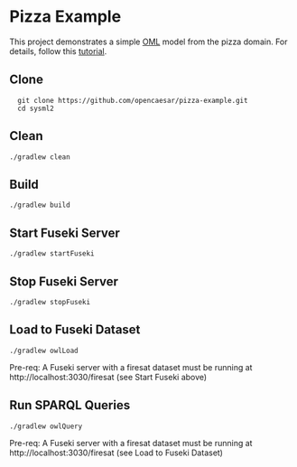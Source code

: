 # Pizza Example

This project demonstrates a simple [OML](http://www.opencaesar.io/oml/) model from the pizza domain. For details, follow this [tutorial](http://www.opencaesar.io/oml-tutorials/#tutorial1).

## Clone
```
  git clone https://github.com/opencaesar/pizza-example.git
  cd sysml2
```

## Clean
```
./gradlew clean
```

## Build
```
./gradlew build
```

## Start Fuseki Server
```
./gradlew startFuseki
```

## Stop Fuseki Server
```
./gradlew stopFuseki
```

## Load to Fuseki Dataset
```
./gradlew owlLoad
```

Pre-req: A Fuseki server with a firesat dataset must be running at http://localhost:3030/firesat (see Start Fuseki above)  

## Run SPARQL Queries
```
./gradlew owlQuery
```

Pre-req: A Fuseki server with a firesat dataset must be running at http://localhost:3030/firesat (see Load to Fuseki Dataset)  
